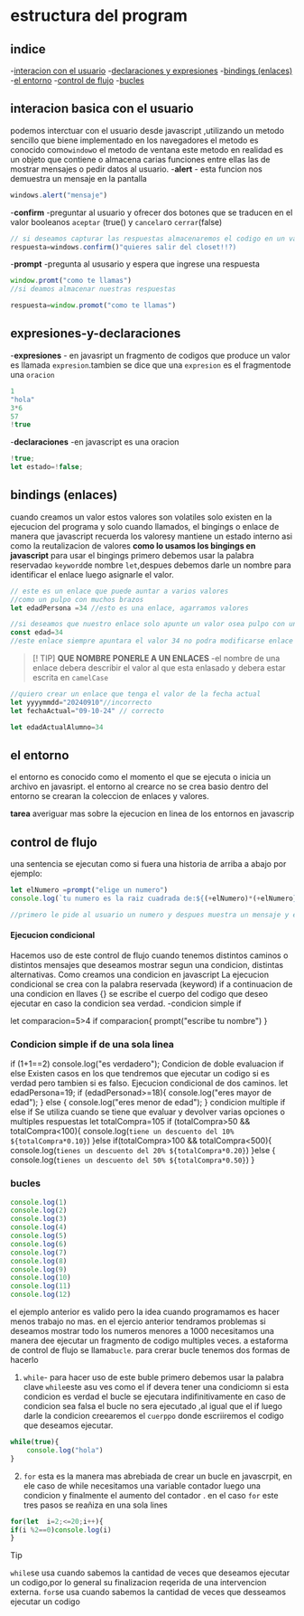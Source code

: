 # estructura del program
## indice
-[interacion con el usuario](#interacion-basica-el-usuario)
-[declaraciones y expresiones](#expresiones-y-declaraciones)
-[bindings (enlaces)](#bindings-enlaces)
-[el entorno](#el-entorno)
-[control de flujo](#control-de-flujo)
-[bucles](#bucles)
## interacion basica con el usuario
podemos interctuar con el usuario desde javascript ,utilizando un metodo sencillo que biene implementado
en los navegadores el metodo es conocido como`window`o el metodo de ventana este metodo en realidad es un objeto  que contiene o almacena carias funciones entre ellas las de mostrar mensajes o pedir datos al usuario.
-**alert** - esta funcion  nos demuestra un mensaje en la pantalla
```js
windows.alert("mensaje")
```
-**confirm** -preguntar al usuario y ofrecer dos botones que se traducen
en el valor booleanos  `aceptar` (true() y `cancelar`o `cerrar`(false)
```js
// si deseamos capturar las respuestas almacenaremos el codigo en un variable
respuesta=windows.confirm()"quieres salir del closet!!?)
```
-**prompt** -pregunta al ususario y espera que ingrese una respuesta
```js
window.promt("como te llamas")
//si deamos almacenar nuestras respuestas

respuesta=window.promot("como te llamas")
```

## expresiones-y-declaraciones
-**expresiones** - en javasript un fragmento de codigos que produce un valor es llamada `expresion`.tambien se dice  que una `expresion` es el fragmentode una `oracion `
```js
1
"hola"
3*6
57
!true
```
-**declaraciones** -en javascript es una oracion 
```js
!true;
let estado=!false;

```
## bindings (enlaces) 
cuando creamos un valor estos valores son volatiles solo existen en la ejecucion
 del programa y solo cuando llamados,
el bingings o enlace de manera que javascript recuerda los valoresy mantiene un 
estado interno asi como la reutalizacion de valores
**como lo usamos los bingings en javascript**
para usar el bingings primero debemos usar la palabra reservadao `keyword`de nombre `let`,despues debemos darle un nombre para identificar
el enlace luego asignarle el valor.
```js
// este es un enlace que puede auntar a varios valores
//como un pulpo con muchos brazos
let edadPersona =34 //esto es una enlace, agarramos valores

//si deseamos que nuestro enlace solo apunte un valor osea pulpo con un braso entonces para crear este enlace debemos hacer uso de keywor const
const edad=34
//este enlace siempre apuntara el valor 34 no podra modificarse enlace  otro valor

```
>[! TIP]
>**QUE NOMBRE PONERLE A UN ENLACES** -el nombre  de una enlace debera describir el valor
al que esta enlasado y debera estar escrita en  `camelCase`
```js
//quiero crear un enlace que tenga el valor de la fecha actual
let yyyymmdd="20240910"//incorrecto
let fechaActual="09-10-24" // correcto

let edadActualAlumno=34

```
## el entorno
el entorno es conocido como el momento el que se ejecuta o inicia un archivo en javasript.
el entorno al crearce no se crea basio dentro del entorno se crearan la coleccion de enlaces y valores.

**tarea** averiguar mas sobre la ejecucion en linea de los entornos en javascrip

## control de flujo
una sentencia  se ejecutan  como si fuera una historia de arriba a abajo  por ejemplo:
```js
let elNumero =prompt("elige un numero")
console.log(`tu numero es la raiz cuadrada de:${(+elNumero)*(+elNumero} `)

//primero le pide al usuario un numero y despues muestra un mensaje y el cuadrado de ese numero 
```
#### Ejecucion condicional
Hacemos uso de este control de flujo cuando tenemos distintos caminos o distintos mensajes que deseamos mostrar segun una condicion, distintas alternativas. Como creamos una condicion en javascript La ejecucion condicional se crea con la palabra reservada (keyword) if a continuacion de una condicion en llaves {} se escribe el cuerpo del codigo que deseo ejecutar en caso la condicion sea verdad. -condicion simple if

let comparacion=5>4
if comparacion{
  prompt("escribe tu nombre")
}
### Condicion simple if de una sola linea
if (1+1==2) console.log("es verdadero");
Condicion de doble evaluacion if else Existen casos en los que tendremos que ejecutar un codigo si es verdad pero tambien si es falso. Ejecucion condicional de dos caminos.
let edadPersona=19;
if (edadPersonad>=18){
  console.log("eres mayor de edad");
} else {
  console.log("eres menor de edad");
}
condicion multiple if else if Se utiliza cuando se tiene que evaluar y devolver varias opciones o multiples respuestas
let totalCompra=105
if (totalCompra>50 && totalCompra<100){
  console.log(`tiene un descuento del 10% ${totalCompra*0.10}`)
}else if(totalCompra>100 && totalCompra<500){
  console.log(`tienes un descuento del 20% ${totalCompra*0.20}`)
}else {
  console.log(`tienes un descuento del 50% ${totalCompra*0.50}`)
}

### bucles
```js
console.log(1)
console.log(2)
console.log(3)
console.log(4)
console.log(5)
console.log(6)
console.log(7)
console.log(8)
console.log(9)
console.log(10)
console.log(11)
console.log(12)
```
el ejemplo anterior es valido pero la idea cuando programamos es hacer menos trabajo no mas. en el ejercio anterior tendramos problemas si deseamos mostrar todo los numeros menores a 1000
necesitamos una manera dee ejecutar un fragmento de codigo multiples veces. a estaforma de control de flujo se llama`bucle`.
para crerar bucle tenemos dos formas de hacerlo
1. `while`- para hacer uso de este buble primero debemos usar la palabra clave `while`este asu ves como el if devera tener una condiciomn si esta condicion es verdad el bucle se ejecutara indifinitivamente en caso de condicion sea falsa el bucle no sera ejecutado ,al igual que el if luego darle la condicion creearemos el `cuerppo` donde escriiremos el codigo que deseamos ejecutar.
```js
while(true){
    console.log("hola")
}
```
2. `for` esta es la manera mas abrebiada de crear un bucle en javascrpit, en ele caso de while necesitamos una variable contador luego una condicion y finalmente el aumento del contador . en el caso `for` este tres pasos se reañiza en una sola lines
```js
for(let  i=2;<=20;i++){
if(i %2==0)console.log(i)
}
```
>[!TIP]
`while`se usa cuando sabemos la cantidad de veces que deseamos ejecutar un codigo,por lo general su finalizacion reqerida de una intervencion externa.
`for`se usa cuando sabemos la cantidad de veces que desseamos ejecutar un codigo

